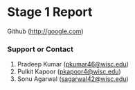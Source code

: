 #   Stage 1 Report
Github (http://google.com)

### Support or Contact


1. Pradeep Kumar (pkumar46@wisc.edu)
2. Pulkit Kapoor (pkapoor4@wisc.edu)
3. Sonu Agarwal (sagarwal42@wisc.edu)

